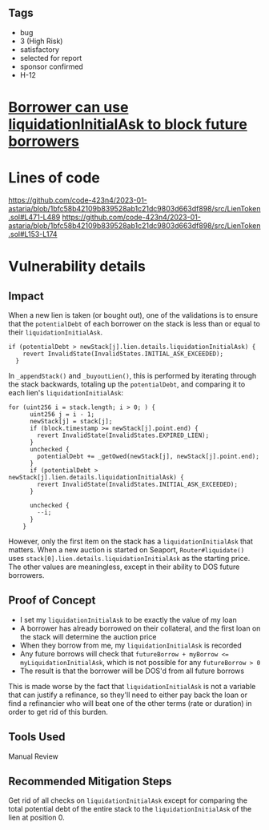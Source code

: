 ## Tags

- bug
- 3 (High Risk)
- satisfactory
- selected for report
- sponsor confirmed
- H-12

# [Borrower can use liquidationInitialAsk to block future borrowers](https://github.com/code-423n4/2023-01-astaria-findings/issues/289) 

# Lines of code

https://github.com/code-423n4/2023-01-astaria/blob/1bfc58b42109b839528ab1c21dc9803d663df898/src/LienToken.sol#L471-L489
https://github.com/code-423n4/2023-01-astaria/blob/1bfc58b42109b839528ab1c21dc9803d663df898/src/LienToken.sol#L153-L174


# Vulnerability details

## Impact
When a new lien is taken (or bought out), one of the validations is to ensure that the `potentialDebt` of each borrower on the stack is less than or equal to their `liquidationInitialAsk`.

```
if (potentialDebt > newStack[j].lien.details.liquidationInitialAsk) {
    revert InvalidState(InvalidStates.INITIAL_ASK_EXCEEDED);
  }
```

In `_appendStack()` and `_buyoutLien()`, this is performed by iterating through the stack backwards, totaling up the `potentialDebt`, and comparing it to each lien's `liquidationInitialAsk`:

```
for (uint256 i = stack.length; i > 0; ) {
      uint256 j = i - 1;
      newStack[j] = stack[j];
      if (block.timestamp >= newStack[j].point.end) {
        revert InvalidState(InvalidStates.EXPIRED_LIEN);
      }
      unchecked {
        potentialDebt += _getOwed(newStack[j], newStack[j].point.end);
      }
      if (potentialDebt > newStack[j].lien.details.liquidationInitialAsk) {
        revert InvalidState(InvalidStates.INITIAL_ASK_EXCEEDED);
      }

      unchecked {
        --i;
      }
    }
```
However, only the first item on the stack has a `liquidationInitialAsk` that matters. When a new auction is started on Seaport, `Router#liquidate()` uses `stack[0].lien.details.liquidationInitialAsk` as the starting price. The other values are meaningless, except in their ability to DOS future borrowers.

## Proof of Concept

- I set my `liquidationInitialAsk` to be exactly the value of my loan
- A borrower has already borrowed on their collateral, and the first loan on the stack will determine the auction price
- When they borrow from me, my `liquidationInitialAsk` is recorded
- Any future borrows will check that `futureBorrow + myBorrow <= myLiquidationInitialAsk`, which is not possible for any `futureBorrow > 0`
- The result is that the borrower will be DOS'd from all future borrows

This is made worse by the fact that `liquidationInitialAsk` is not a variable that can justify a refinance, so they'll need to either pay back the loan or find a refinancier who will beat one of the other terms (rate or duration) in order to get rid of this burden.

## Tools Used

Manual Review

## Recommended Mitigation Steps

Get rid of all checks on `liquidationInitialAsk` except for comparing the total potential debt of the entire stack to the `liquidationInitialAsk` of the lien at position 0.